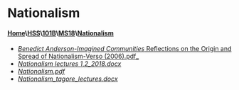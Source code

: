 # Nationalism
#### [Home](..\..\..\..)\\[HSS](..\..\..)\\[101B](..\..)\\[MS18](..)\\[Nationalism]()
- [_Benedict Anderson-Imagined Communities_ Reflections on the Origin and Spread of Nationalism-Verso (2006).pdf_](Benedict%20Anderson-Imagined%20Communities_%20Reflections%20on%20the%20Origin%20and%20Spread%20of%20Nationalism-Verso%20(2006).pdf)
- [_Nationalism lectures 1,2_2018.docx_](Nationalism%20lectures%201,2_2018.docx)
- [_Nationalism.pdf_](Nationalism.pdf)
- [_Nationalism_tagore_lectures.docx_](Nationalism_tagore_lectures.docx)
